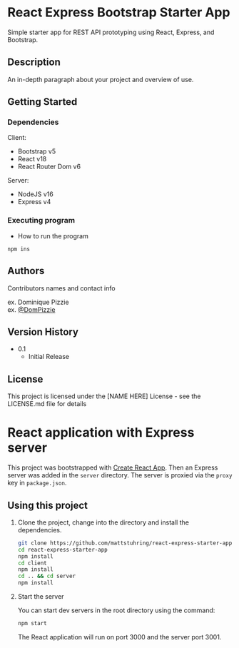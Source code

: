 # React Express Bootstrap Starter App

Simple starter app for REST API prototyping using React, Express, and Bootstrap.

## Description

An in-depth paragraph about your project and overview of use.

## Getting Started

### Dependencies

Client:

- Bootstrap v5
- React v18
- React Router Dom v6

Server:

- NodeJS v16
- Express v4

### Executing program

- How to run the program

```
npm ins
```

## Authors

Contributors names and contact info

ex. Dominique Pizzie  
ex. [@DomPizzie](https://twitter.com/dompizzie)

## Version History

- 0.1
  - Initial Release

## License

This project is licensed under the [NAME HERE] License - see the LICENSE.md file for details

# React application with Express server

This project was bootstrapped with [Create React App](https://github.com/facebookincubator/create-react-app). Then an Express server was added in the `server` directory. The server is proxied via the `proxy` key in `package.json`.

## Using this project

1. Clone the project, change into the directory and install the dependencies.

   ```bash
   git clone https://github.com/mattstuhring/react-express-starter-app.git
   cd react-express-starter-app
   npm install
   cd client
   npm install
   cd .. && cd server
   npm install
   ```

2. Start the server

   You can start dev servers in the root directory using the command:

   ```bash
   npm start
   ```

   The React application will run on port 3000 and the server port 3001.
